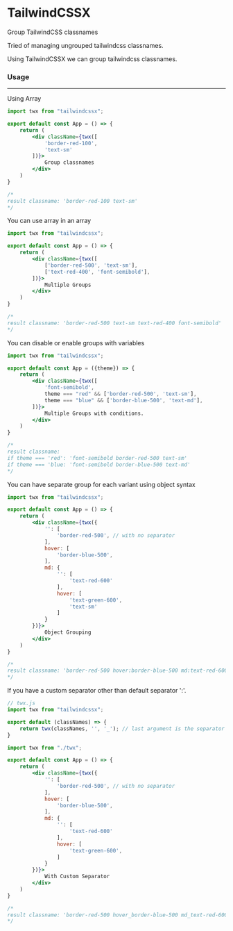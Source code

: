 # TailwindCSSX

Group TailwindCSS classnames

Tried of managing ungrouped tailwindcss classnames.

Using TailwindCSSX we can group tailwindcss classnames.

### Usage
---
Using Array

```jsx
import twx from "tailwindcssx";

export default const App = () => {
    return (
        <div className={twx([
            'border-red-100',
            'text-sm'
        ])}>
            Group classnames
        </div>
    )
}

/* 
result classname: 'border-red-100 text-sm'
*/
```

You can use array in an array

```jsx
import twx from "tailwindcssx";

export default const App = () => {
    return (
        <div className={twx([
            ['border-red-500', 'text-sm'],
            ['text-red-400', 'font-semibold'],
        ])}>
            Multiple Groups
        </div>
    )
}

/*
result classname: 'border-red-500 text-sm text-red-400 font-semibold'
*/
```

You can disable or enable groups with variables
```jsx
import twx from "tailwindcssx";

export default const App = ({theme}) => {
    return (
        <div className={twx([
            'font-semibold',
            theme === "red" && ['border-red-500', 'text-sm'],
            theme === "blue" && ['border-blue-500', 'text-md'],
        ])}>
            Multiple Groups with conditions.
        </div>
    )
}

/*
result classname: 
if theme === 'red': 'font-semibold border-red-500 text-sm'
if theme === 'blue: 'font-semibold border-blue-500 text-md'
*/
```

You can have separate group for each variant using object syntax
```jsx
import twx from "tailwindcssx";

export default const App = () => {
    return (
        <div className={twx({
            '': [
                'border-red-500', // with no separator
            ],
            hover: [
                'border-blue-500',
            ],
            md: {
                '': [
                    'text-red-600'
                ],
                hover: [
                    'text-green-600',
                    'text-sm'
                ]
            }
        })}>
            Object Grouping
        </div>
    )
}

/*
result classname: 'border-red-500 hover:border-blue-500 md:text-red-600 md:hover:text-green-600 md:hover:text-sm'
*/
```

If you have a custom separator other than default separator ':'.

```jsx
// twx.js
import twx from "tailwindcssx";

export default (classNames) => {
    return twx(classNames, '', '_'); // last argument is the separator
}
```

```jsx
import twx from "./twx";

export default const App = () => {
    return (
        <div className={twx({
            '': [
                'border-red-500', // with no separator
            ],
            hover: [
                'border-blue-500',
            ],
            md: {
                '': [
                    'text-red-600'
                ],
                hover: [
                    'text-green-600',
                ]
            }
        })}>
            With Custom Separator
        </div>
    )
}

/*
result classname: 'border-red-500 hover_border-blue-500 md_text-red-600 md_hover_text-green-600 md_hover_text-sm'
*/
```
